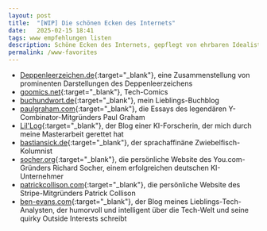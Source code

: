 ```yaml
---
layout: post
title:  "[WIP] Die schönen Ecken des Internets"
date:   2025-02-15 18:41
tags: www empfehlungen listen
description: Schöne Ecken des Internets, gepflegt von ehrbaren Idealist:innen und Weltverbesserern
permalink: /www-favorites
---
```


- [Deppenleerzeichen.de](https://deppenleerzeichen.de){:target="_blank"}, eine Zusammenstellung von prominenten Darstellungen des Deppenleerzeichens
- [goomics.net](www.goomics.net){:target="_blank"}, Tech-Comics
- [buchundwort.de](https://www.buchundwort.de/){:target="_blank"}, mein Lieblings-Buchblog
- [paulgraham.com](https://paulgraham.com/articles.html){:target="_blank"}, die Essays des legendären Y-Combinator-Mitgründers Paul Graham
- [Lil'Log](https://lilianweng.github.io){:target="_blank"}, der Blog einer KI-Forscherin, der mich durch meine Masterarbeit gerettet hat
- [bastiansick.de](https://bastiansick.de/category/kolumnen/zwiebelfisch/){:target="_blank"}, der sprachaffinäne Zwiebelfisch-Kolumnist
- [socher.org](https://www.socher.org){:target="_blank"}, die persönliche Website des You.com-Gründers Richard Socher, einem erfolgreichen deutschen KI-Unternehmer
- [patrickcollison.com](https://patrickcollison.com/about){:target="_blank"}, die persönliche Website des Stripe-Mitgründers Patrick Collison
- [ben-evans.com](https://www.ben-evans.com){:target="_blank"}, der Blog meines Lieblings-Tech-Analysten, der humorvoll und intelligent über die Tech-Welt und seine quirky Outside Interests schreibt